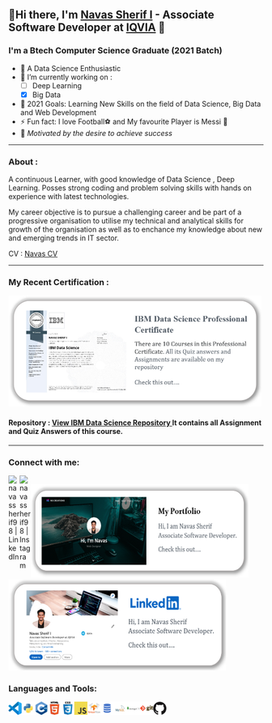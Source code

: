 ## 👋Hi there, I'm [Navas Sherif I](https://navassherif98.github.io/Portfolio/) - Associate Software Developer at [IQVIA](https://www.iqvia.com/) 🏢

### I'm a Btech Computer Science Graduate (2021 Batch) 

- 🔭 A Data Science Enthusiastic
- 🌱 I’m currently working on :
    - [ ] Deep Learning
    - [X] Big Data
- 🥅 2021 Goals: Learning New Skills on the field of Data Science, Big Data and Web Development
- ⚡ Fun fact: I love Football⚽  and My favourite Player is Messi 👑
- 🌟 *Motivated by the desire to achieve success*

***

### About :
A continuous Learner, with good knowledge of Data Science , Deep Learning. Posses strong coding and problem solving skills with hands on experience with latest technologies.

My career objective is to pursue a challenging career and be part of a progressive organisation to utilise my technical and analytical skills for growth of the organisation as well as to enchance my knowledge about new and emerging trends in IT sector. 

CV : [Navas CV](https://drive.google.com/file/d/1CRE5B9ZncM1M5ziVPMDJVFS-8rqEiLSA/view?usp=sharing)

***

### My Recent Certification :

<a target="_blank" href="https://www.coursera.org/account/accomplishments/specialization/certificate/7PC2MFJV7NJD"><img src="https://github.com/navassherif98/navassherif98/blob/main/assets/IBM%20Data%20Science.png" alt="Portfolio" width="500" height="220"></img></a>  
#### Repository : [View IBM Data Science Repository ](https://github.com/navassherif98/IBM_Data_Science_Professional_Certification)It contains all Assignment and Quiz Answers of this course.

***

### Connect with me:

[<img align="left" alt="navassherif98 | LinkedIn" width="22px" src="https://cdn.jsdelivr.net/npm/simple-icons@v3/icons/linkedin.svg" />][linkedin]
[<img align="left" alt="navassherif98 | Instagram" width="22px" src="https://cdn.jsdelivr.net/npm/simple-icons@v3/icons/instagram.svg" />][instagram]

<br>
<a target="_blank" href="https://navassherif98.github.io/Portfolio/"><img src="https://github.com/navassherif98/navassherif98/blob/main/assets/Portfolio.png" alt="Portfolio" width="430" height="185"></img></a>  <a target="_blank" href="https://www.linkedin.com/in/navassherif/"><img src="https://github.com/navassherif98/navassherif98/blob/main/assets/Linkedin.png" alt="Portfolio" width="430" height="180"></img></a>

<br />

### Languages and Tools:

<img align="left" alt="Visual Studio Code" width="26px" src="https://raw.githubusercontent.com/github/explore/80688e429a7d4ef2fca1e82350fe8e3517d3494d/topics/visual-studio-code/visual-studio-code.png" />
<img align="left" alt="PYTHON" width="26px" src="https://raw.githubusercontent.com/github/explore/80688e429a7d4ef2fca1e82350fe8e3517d3494d/topics/python/python.png" />
<img align="left" alt="C++" width="26px" src="https://raw.githubusercontent.com/github/explore/80688e429a7d4ef2fca1e82350fe8e3517d3494d/topics/cpp/cpp.png" />
<img align="left" alt="HTML5" width="26px" src="https://raw.githubusercontent.com/github/explore/80688e429a7d4ef2fca1e82350fe8e3517d3494d/topics/html/html.png" />
<img align="left" alt="CSS3" width="26px" src="https://raw.githubusercontent.com/github/explore/80688e429a7d4ef2fca1e82350fe8e3517d3494d/topics/css/css.png" />
<img align="left" alt="JavaScript" width="26px" src="https://raw.githubusercontent.com/github/explore/80688e429a7d4ef2fca1e82350fe8e3517d3494d/topics/javascript/javascript.png" />
<img align="left" alt="Tensorflow" width="26px" src="https://raw.githubusercontent.com/github/explore/80688e429a7d4ef2fca1e82350fe8e3517d3494d/topics/tensorflow/tensorflow.png" />
<img align="left" alt="SQL" width="26px" src="https://raw.githubusercontent.com/github/explore/80688e429a7d4ef2fca1e82350fe8e3517d3494d/topics/sql/sql.png" />
<img align="left" alt="MySQL" width="26px" src="https://raw.githubusercontent.com/github/explore/80688e429a7d4ef2fca1e82350fe8e3517d3494d/topics/mysql/mysql.png" />
<img align="left" alt="MongoDB" width="26px" src="https://raw.githubusercontent.com/github/explore/80688e429a7d4ef2fca1e82350fe8e3517d3494d/topics/mongodb/mongodb.png" />
<img align="left" alt="Git" width="26px" src="https://raw.githubusercontent.com/github/explore/80688e429a7d4ef2fca1e82350fe8e3517d3494d/topics/git/git.png" />
<img align="left" alt="GitHub" width="26px" src="https://raw.githubusercontent.com/github/explore/78df643247d429f6cc873026c0622819ad797942/topics/github/github.png" />

<br />
<br />


[instagram]: https://www.instagram.com/navas_sherif_/
[linkedin]: https://www.linkedin.com/in/navassherif
